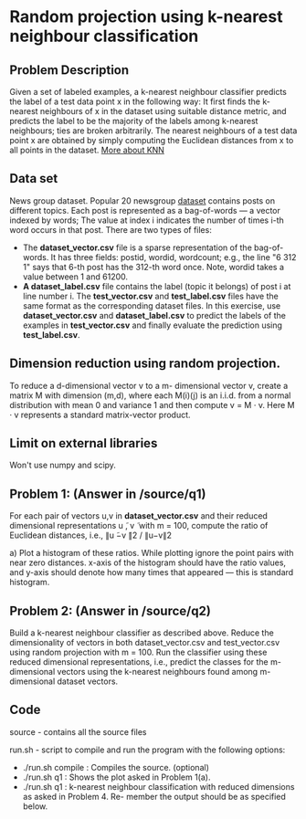 # Random projection using k-nearest neighbour classification

## Problem Description
Given a set of labeled examples, a k-nearest neighbour classifier predicts the label of a test data point x in the following way: It first finds the k-nearest neighbours of x in the dataset using suitable distance metric, and predicts the label to be the majority of the labels among k-nearest neighbours; ties are broken arbitrarily. The nearest neighbours of a test data point x are obtained by simply computing the Euclidean distances from x to all points in the dataset. [More about KNN]( http://www.inf.ed.ac.uk/teaching/courses/iaml/2011/slides/knn.pdf)

## Data set
News group dataset. Popular 20 newsgroup [dataset](http://qwone.com/~jason/20Newsgroups/) contains posts on different topics. Each post is represented as a bag-of-words — a vector indexed by words; The value at index i indicates the number of times i-th word occurs in that post. There are two types of files:
* The **dataset_vector.csv** file is a sparse representation of the bag-of-words. It has three fields: postid, wordid, wordcount; e.g., the line "6 312 1" says that 6-th post has the 312-th word once. Note, wordid takes a value between 1 and 61200.
* **A dataset_label.csv** file contains the label (topic it belongs) of post i at line number i.
The **test_vector.csv** and **test_label.csv** files have the same format as the corresponding dataset files. In this exercise, use **dataset_vector.csv** and **dataset_label.csv** to predict the labels of the examples in **test_vector.csv** and finally evaluate the prediction using **test_label.csv**.

## Dimension reduction using random projection.
To reduce a d-dimensional vector v to a m- dimensional vector v, create a matrix M with dimension (m,d), where each M(i)(j) is an i.i.d. from a normal distribution with mean 0 and variance 1 and then compute v = M · v. Here M · v represents a standard matrix-vector product.

## Limit on external libraries
Won't use numpy and scipy.

## Problem 1: (Answer in /source/q1)
For each pair of vectors u,v in **dataset_vector.csv** and their reduced dimensional representations u ̃, v ̃ with m = 100, compute the ratio of Euclidean distances, i.e., ∥u ̃−v ̃∥2 / ∥u−v∥2

a) Plot a histogram of these ratios. While plotting ignore the point pairs with near zero distances. x-axis of the histogram should have the ratio values, and y-axis should denote how many times that appeared — this is standard histogram.

## Problem 2: (Answer in /source/q2)
Build a k-nearest neighbour classifier as described above. Reduce the dimensionality of vectors in both dataset_vector.csv and test_vector.csv using random projection with m = 100. Run the classifier using these reduced dimensional representations, i.e., predict the classes for the m-dimensional vectors using the k-nearest neighbours found among m-dimensional dataset vectors.

## Code
source - contains all the source files

run.sh - script to compile and run the program with the following options: 
* ./run.sh compile : Compiles the source. (optional)
* ./run.sh q1 <m> <dataset vector>: Shows the plot asked in Problem 1(a).
* ./run.sh q1 <k> <m> <dataset vector> <dataset label> <test vector> <test label> :
k-nearest neighbour classification with reduced dimensions as asked in Problem 4. Re- member the output should be as specified below.
